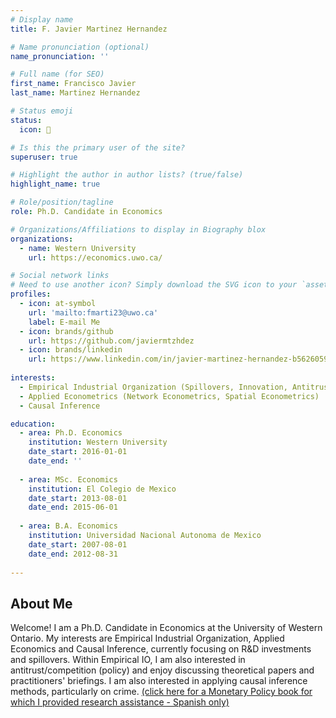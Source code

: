 ```yaml
---
# Display name
title: F. Javier Martinez Hernandez

# Name pronunciation (optional)
name_pronunciation: ''

# Full name (for SEO)
first_name: Francisco Javier
last_name: Martinez Hernandez

# Status emoji
status:
  icon: 🌮

# Is this the primary user of the site?
superuser: true

# Highlight the author in author lists? (true/false)
highlight_name: true

# Role/position/tagline
role: Ph.D. Candidate in Economics

# Organizations/Affiliations to display in Biography blox
organizations:
  - name: Western University
    url: https://economics.uwo.ca/

# Social network links
# Need to use another icon? Simply download the SVG icon to your `assets/media/icons/` folder.
profiles:
  - icon: at-symbol
    url: 'mailto:fmarti23@uwo.ca'
    label: E-mail Me
  - icon: brands/github
    url: https://github.com/javiermtzhdez
  - icon: brands/linkedin
    url: https://www.linkedin.com/in/javier-martinez-hernandez-b5626059/
  
interests:
  - Empirical Industrial Organization (Spillovers, Innovation, Antitrust)
  - Applied Econometrics (Network Econometrics, Spatial Econometrics)
  - Causal Inference

education:
  - area: Ph.D. Economics
    institution: Western University
    date_start: 2016-01-01
    date_end: ''
    
  - area: MSc. Economics
    institution: El Colegio de Mexico
    date_start: 2013-08-01
    date_end: 2015-06-01
  
  - area: B.A. Economics
    institution: Universidad Nacional Autonoma de Mexico
    date_start: 2007-08-01
    date_end: 2012-08-31
    
---
```


## About Me

Welcome! I am a Ph.D. Candidate in Economics at the University of Western Ontario. My interests are Empirical Industrial Organization, Applied Economics and Causal Inference, currently focusing on R&D investments and spillovers. Within Empirical IO, I am also interested in antitrust/competition (policy) and enjoy discussing theoretical papers and practitioners' briefings. I am also interested in applying causal inference methods, particularly on crime. 
[(click here for a Monetary Policy book for which I provided research assistance - Spanish only)](https://www.banxico.org.mx/publicaciones-y-prensa/e-library/d/%7BBED1A837-2860-7617-BAC6-4F5A9648DF73%7D.pdf)